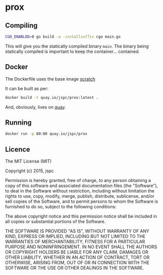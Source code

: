 # prox

## Compiling

```bash
CGO_ENABLED=0 go build -a -installsuffix cgo main.go
```

This will give you the statically compiled binary `main`. The binary being statically compiled is important to keep the container... contained.


## Docker

The Dockerfile uses the base image [scratch](http://blog.xebia.com/2014/07/04/create-the-smallest-possible-docker-container/)

It can be built as per:

```bash
docker build -t quay.io/jspc/prox:latest .
```

And, obviously, lives on [quay](http://quay.io/jspc/1000aaas).

## Running

```bash
docker run -p 80:80 quay.io/jspc/prox
```

## Licence

The MIT License (MIT)

Copyright (c) 2015, jspc

Permission is hereby granted, free of charge, to any person obtaining a copy
of this software and associated documentation files (the "Software"), to deal
in the Software without restriction, including without limitation the rights
to use, copy, modify, merge, publish, distribute, sublicense, and/or sell
copies of the Software, and to permit persons to whom the Software is
furnished to do so, subject to the following conditions:

The above copyright notice and this permission notice shall be included in
all copies or substantial portions of the Software.

THE SOFTWARE IS PROVIDED "AS IS", WITHOUT WARRANTY OF ANY KIND, EXPRESS OR
IMPLIED, INCLUDING BUT NOT LIMITED TO THE WARRANTIES OF MERCHANTABILITY,
FITNESS FOR A PARTICULAR PURPOSE AND NONINFRINGEMENT. IN NO EVENT SHALL THE
AUTHORS OR COPYRIGHT HOLDERS BE LIABLE FOR ANY CLAIM, DAMAGES OR OTHER
LIABILITY, WHETHER IN AN ACTION OF CONTRACT, TORT OR OTHERWISE, ARISING FROM,
OUT OF OR IN CONNECTION WITH THE SOFTWARE OR THE USE OR OTHER DEALINGS IN
THE SOFTWARE.
